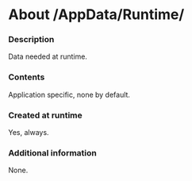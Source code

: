 ﻿# About /AppData/Runtime/

### Description
Data needed at runtime.

### Contents
Application specific, none by default.

### Created at runtime
Yes, always.

### Additional information
None.